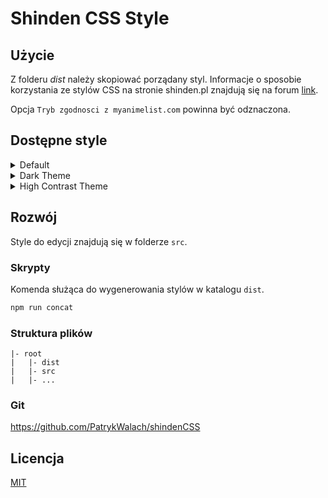 ﻿# Shinden CSS Style

## Użycie

Z folderu _dist_ należy skopiować porządany styl.
Informacje o sposobie korzystania ze stylów CSS na stronie shinden.pl znajdują się na forum [link](https://forum.shinden.pl/index.php?threads/gotowe-wzory-styli-list-anime-i-mang.19824/).

Opcja `Tryb zgodnosci z myanimelist.com` powinna być odznaczona.

## Dostępne style

<details>
<summary>
Default

</summary>

![](https://i.imgur.com/YP1m7Hx.png)

</details>

<details>
<summary>
Dark Theme

</summary>

![](https://i.imgur.com/n0PRGCB.png)

</details>
<details>
<summary>
High Contrast Theme

</summary>

![](https://i.imgur.com/UvuAaRh.png)

</details>

## Rozwój

Style do edycji znajdują się w folderze `src`.

### Skrypty

Komenda służąca do wygenerowania stylów w katalogu `dist`.

```bash
npm run concat
```

### Struktura plików

```
|- root
|   |- dist
|   |- src
|   |- ...
```

### Git

<https://github.com/PatrykWalach/shindenCSS>

## Licencja

[MIT](https://github.com/PatrykWalach/shindenCSS/blob/master/LICENSE)
